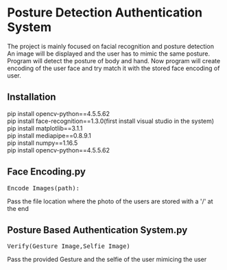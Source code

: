 # Posture Detection Authentication System

The project is mainly focused on facial recognition and posture detection 
An image will be displayed and the user has to mimic the same posture.
Program will detect the posture of body and hand.
Now program will create encoding of the user face and try match it with the stored face encoding  of user.


## Installation 

pip install opencv-python==4.5.5.62 <br />
pip install face-recognition==1.3.0(first install visual studio in the system) <br />
pip install matplotlib==3.1.1 <br />
pip install mediapipe==0.8.9.1 <br />
pip install numpy==1.16.5 <br />
pip install opencv-python==4.5.5.62 <br />


## Face Encoding.py

<pre>
Encode_Images(path): 
</pre>

Pass the file location where the photo of the users are stored with a '/' at the end

## Posture Based Authentication System.py
<pre>
Verify(Gesture_Image,Selfie_Image)
</pre>
Pass the provided Gesture and the selfie of the user mimicing the user

